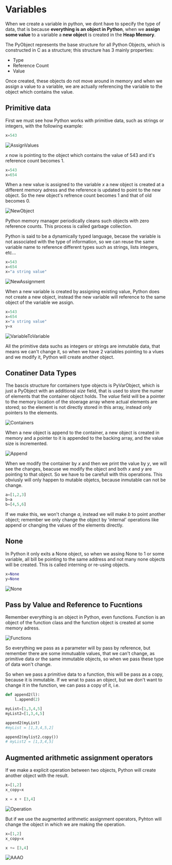# Variables

When we create a variable in python, we dont have to specify the type of data, that is because **everything is an object in Python**, when we **assign some value** to a variable a **new object** is created in the **Heap Memory**.

The PyObject represents the base structure for all Python Objects, which is constructed in C as a structure; this structure has 3 mainly properties: 

- Type
- Reference Count
- Value

Once created, these objects do not move around in memory and when we assign a value to a variable, we are actually referencing the variable to the object which contains the value.

## Primitive data

First we must see how Python works with primitive data, such as strings or integers, with the following example:

```Python
x=543
```

![AssignValues](img/image.png)

$x$ now is pointing to the object which contains the value of 543 and it's reference count becomes 1.

```Python
x=543
x=654
```

When a new value is assigned to the variable $x$ a new object is created at a different memory adress and the reference is updated to point to the new object. So the new object's refrence count becomes 1 and that of old becomes 0.

![NewObject](img/image1.png)

Python memory manager periodically cleans such objects with zero reference counts. This process is called garbage collection.

Python is said to be a dynamically typed language, becase the variable is not associated with the type of information, so we can reuse the same variable name to reference different types such as strings, lists integers, etc...

```Python
x=543
x=654
x="a string value"
```
![NewAssignment](img/image2.png)

When a new variable is created by assigning existing value, Python does not create a new object, instead the new variable will reference to the same object of the variable we assign.

```Python
x=543
x=654
x="a string value"
y=x
```

![VariableToVariable](img/image3.png)

All the primitive data suchs as integers or strings are inmutable data, that means we can't change it, so when we have 2 variables pointing to a vlues and we modify it, Python will create another object. 

## Conatiner Data Types

The bascis structure for containers type objects is PyVarObject, which is just a PyObject with an additional *size* field, that is used to store the numer of elements that the container object holds. The *value* field will be a pointer to the memory location of the stoerage array where actual elements are stored; so the element is not directly stored in this array, instead only pointers to the elements.

![Containers](img/image4.png)

When a new object is append to the container, a new object is created in memory and a pointer to it is appended to the backing array, and the value size is incremented. 

![Append](img/image5.png)

When we modify the container by $x$ and then we print the value by $y$, we will see the changes, beacuse we modify the object and both $x$ and $y$ are pointing to that object. So we have to be carefull with this operations. This obviusly will only happen to mutable objetcs, because inmutable can not be change.

```python
a=[1,2,3]
b=a
b=[4,5,6]
```
If we make this, we won't change $a$, instead we will make $b$ to point another object; remember we only change the object by 'internal' operations like append or changing the values of the elements directly.

## None 

In Python it only exits a None object, so when we assing None to 1 or some variable, all bill be pointing to the same address and not many none objects will be created. This is called interning or re-using objects.

```Python
x=None
y=None
```

![None](img/image6.png)

## Pass by Value and Reference to Fucntions 

Remember everything is an object in Python, even functions. Function is an object of the function class and the function object is created at some memory adress.

![Functions](img/image7.png)

So everything we pass as a parameter will by pass by reference, but remember there are some inmutuable values, that we can't change, as primitive data or the same immutable objects, so when we pass these type of data won't change.

So when we pass a primitive data to a function, this will be pass as a copy, because it is inmutable. If we wnat to pass an object, but we don't want to change it in the function, we can pass a copy of it, i.e.

```python
def append2(l):
    l.append(2)

myList=[1,3,4,5]
myList2=[1,3,4,5]

append2(myList)
#myList = [1,3,4,5,2]

append2(mylist2.copy())
# myList2 = [1,3,4,5]
```

## Augmented arithmetic assignment operators

If we make a explicit operation between two objects, Python will create another object with the result.

```python
x=[1,2]
x_copy=x

x = x + [3,4]
```
![Operation](img/image8.png)

But if we use the augmented arithmetic assignment operators, Pyhton will change the object in which we are making the operation.

```python
x=[1,2]
x_copy=x

x += [3,4]
```
![AAAO](img/image9.png) 